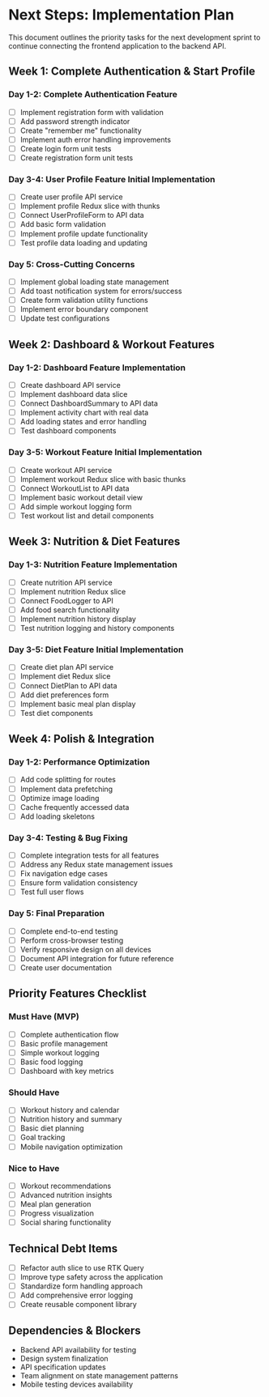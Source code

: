 # Next Steps: Implementation Plan

This document outlines the priority tasks for the next development sprint to continue connecting the frontend application to the backend API.

## Week 1: Complete Authentication & Start Profile

### Day 1-2: Complete Authentication Feature
- [ ] Implement registration form with validation
- [ ] Add password strength indicator
- [ ] Create "remember me" functionality
- [ ] Implement auth error handling improvements
- [ ] Create login form unit tests
- [ ] Create registration form unit tests

### Day 3-4: User Profile Feature Initial Implementation
- [ ] Create user profile API service
- [ ] Implement profile Redux slice with thunks
- [ ] Connect UserProfileForm to API data
- [ ] Add basic form validation
- [ ] Implement profile update functionality
- [ ] Test profile data loading and updating

### Day 5: Cross-Cutting Concerns
- [ ] Implement global loading state management
- [ ] Add toast notification system for errors/success
- [ ] Create form validation utility functions
- [ ] Implement error boundary component
- [ ] Update test configurations

## Week 2: Dashboard & Workout Features

### Day 1-2: Dashboard Feature Implementation
- [ ] Create dashboard API service
- [ ] Implement dashboard data slice
- [ ] Connect DashboardSummary to API data
- [ ] Implement activity chart with real data
- [ ] Add loading states and error handling
- [ ] Test dashboard components

### Day 3-5: Workout Feature Initial Implementation
- [ ] Create workout API service
- [ ] Implement workout Redux slice with basic thunks
- [ ] Connect WorkoutList to API data
- [ ] Implement basic workout detail view
- [ ] Add simple workout logging form
- [ ] Test workout list and detail components

## Week 3: Nutrition & Diet Features

### Day 1-3: Nutrition Feature Implementation
- [ ] Create nutrition API service
- [ ] Implement nutrition Redux slice
- [ ] Connect FoodLogger to API 
- [ ] Add food search functionality
- [ ] Implement nutrition history display
- [ ] Test nutrition logging and history components

### Day 3-5: Diet Feature Initial Implementation
- [ ] Create diet plan API service
- [ ] Implement diet Redux slice
- [ ] Connect DietPlan to API data
- [ ] Add diet preferences form
- [ ] Implement basic meal plan display
- [ ] Test diet components

## Week 4: Polish & Integration

### Day 1-2: Performance Optimization
- [ ] Add code splitting for routes
- [ ] Implement data prefetching
- [ ] Optimize image loading
- [ ] Cache frequently accessed data
- [ ] Add loading skeletons

### Day 3-4: Testing & Bug Fixing
- [ ] Complete integration tests for all features
- [ ] Address any Redux state management issues
- [ ] Fix navigation edge cases
- [ ] Ensure form validation consistency
- [ ] Test full user flows

### Day 5: Final Preparation
- [ ] Complete end-to-end testing
- [ ] Perform cross-browser testing
- [ ] Verify responsive design on all devices
- [ ] Document API integration for future reference
- [ ] Create user documentation

## Priority Features Checklist

### Must Have (MVP)
- [ ] Complete authentication flow
- [ ] Basic profile management
- [ ] Simple workout logging
- [ ] Basic food logging
- [ ] Dashboard with key metrics

### Should Have
- [ ] Workout history and calendar
- [ ] Nutrition history and summary
- [ ] Basic diet planning
- [ ] Goal tracking
- [ ] Mobile navigation optimization

### Nice to Have
- [ ] Workout recommendations
- [ ] Advanced nutrition insights
- [ ] Meal plan generation
- [ ] Progress visualization
- [ ] Social sharing functionality

## Technical Debt Items

- [ ] Refactor auth slice to use RTK Query
- [ ] Improve type safety across the application
- [ ] Standardize form handling approach
- [ ] Add comprehensive error logging
- [ ] Create reusable component library

## Dependencies & Blockers

- Backend API availability for testing
- Design system finalization
- API specification updates
- Team alignment on state management patterns
- Mobile testing devices availability
